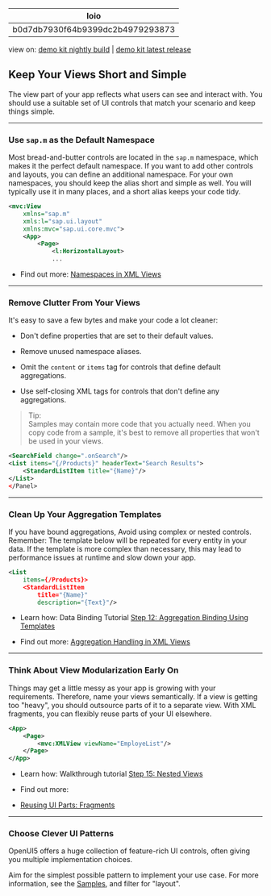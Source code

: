 <!-- loiob0d7db7930f64b9399dc2b4979293873 -->

| loio |
| -----|
| b0d7db7930f64b9399dc2b4979293873 |

<div id="loio">

view on: [demo kit nightly build](https://openui5nightly.hana.ondemand.com/#/topic/b0d7db7930f64b9399dc2b4979293873) | [demo kit latest release](https://openui5.hana.ondemand.com/#/topic/b0d7db7930f64b9399dc2b4979293873)</div>

## Keep Your Views Short and Simple

The view part of your app reflects what users can see and interact with. You should use a suitable set of UI controls that match your scenario and keep things simple.

***

<a name="loiob0d7db7930f64b9399dc2b4979293873__section_fsw_51z_yfb"/>

### Use `sap.m` as the Default Namespace

Most bread-and-butter controls are located in the `sap.m` namespace, which makes it the perfect default namespace. If you want to add other controls and layouts, you can define an additional namespace. For your own namespaces, you should keep the alias short and simple as well. You will typically use it in many places, and a short alias keeps your code tidy.

``` xml
<mvc:View
	xmlns="sap.m"
	xmls:l="sap.ui.layout"
	xmlns:mvc="sap.ui.core.mvc">
	<App>
		<Page>
			<l:HorizontalLayout>
			...
```

-   Find out more: [Namespaces in XML Views](Namespaces_in_XML_Views_2421a2c.md)


***

<a name="loiob0d7db7930f64b9399dc2b4979293873__section_ek2_w1t_zfb"/>

### Remove Clutter From Your Views

It's easy to save a few bytes and make your code a lot cleaner:

-   Don't define properties that are set to their default values.

-   Remove unused namespace aliases.

-   Omit the `content` or `items` tag for controls that define default aggregations.

-   Use self-closing XML tags for controls that don't define any aggregations.


> Tip:  
> Samples may contain more code that you actually need. When you copy code from a sample, it's best to remove all properties that won't be used in your views.

``` xml
<SearchField change=".onSearch"/>
<List items="{/Products}" headerText="Search Results">
	<StandardListItem title="{Name}"/>
</List>
</Panel>
```

***

<a name="loiob0d7db7930f64b9399dc2b4979293873__section_etr_ght_zfb"/>

### Clean Up Your Aggregation Templates

If you have bound aggregations, Avoid using complex or nested controls. Remember: The template below will be repeated for every entity in your data. If the template is more complex than necessary, this may lead to performance issues at runtime and slow down your app.

``` xml
<List
	items={/Products}>
	<StandardListItem
		title="{Name}"
		description="{Text}"/>
```

-   Learn how: Data Binding Tutorial [Step 12: Aggregation Binding Using Templates](Step_12_Aggregation_Binding_Using_Templates_97830de.md)

-   Find out more: [Aggregation Handling in XML Views](Aggregation_Handling_in_XML_Views_19eabf5.md)


***

<a name="loiob0d7db7930f64b9399dc2b4979293873__section_r4k_bkt_zfb"/>

### Think About View Modularization Early On

Things may get a little messy as your app is growing with your requirements. Therefore, name your views semantically. If a view is getting too "heavy", you should outsource parts of it to a separate view. With XML fragments, you can flexibly reuse parts of your UI elsewhere.

``` xml
<App>
	<Page>
		<mvc:XMLView viewName="EmployeList"/>
	</Page>
</App>
```

-   Learn how: Walkthrough tutorial [Step 15: Nested Views](Step_15_Nested_Views_df8c9c3.md)

-   Find out more:

-   [Reusing UI Parts: Fragments](Reusing_UI_Parts_Fragments_36a5b13.md)

***

<a name="loiob0d7db7930f64b9399dc2b4979293873__section_dnf_hnt_zfb"/>

### Choose Clever UI Patterns

OpenUI5 offers a huge collection of feature-rich UI controls, often giving you multiple implementation choices.

Aim for the simplest possible pattern to implement your use case. For more information, see the [Samples](https://openui5.hana.ondemand.com/#/controls/), and filter for "layout". 

